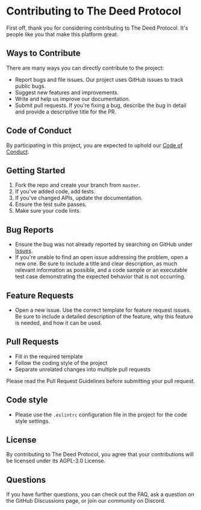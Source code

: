 # Contributing to The Deed Protocol

First off, thank you for considering contributing to The Deed Protocol. It's people like you that make this platform great.

## Ways to Contribute
There are many ways you can directly contribute to the project:

- Report bugs and file issues. Our project uses GitHub issues to track public bugs.
- Suggest new features and improvements.
- Write and help us improve our documentation.
- Submit pull requests. If you're fixing a bug, describe the bug in detail and provide a descriptive title for the PR.

## Code of Conduct

By participating in this project, you are expected to uphold our [Code of Conduct](LINK-TO-CODE-OF-CONDUCT).

## Getting Started
1. Fork the repo and create your branch from `master`.
2. If you've added code, add tests.
3. If you've changed APIs, update the documentation.
4. Ensure the test suite passes.
5. Make sure your code lints.

## Bug Reports
- Ensure the bug was not already reported by searching on GitHub under [Issues](https://github.com/ParcelDAO/DeedProtocol/issues).
- If you're unable to find an open issue addressing the problem, open a new one. Be sure to include a title and clear description, as much relevant information as possible, and a code sample or an executable test case demonstrating the expected behavior that is not occurring.

## Feature Requests
- Open a new issue. Use the correct template for feature request issues. Be sure to include a detailed description of the feature, why this feature is needed, and how it can be used.

## Pull Requests
- Fill in the required template
- Follow the coding style of the project
- Separate unrelated changes into multiple pull requests

Please read the Pull Request Guidelines before submitting your pull request.

## Code style
- Please use the `.eslintrc` configuration file in the project for the code style settings.

## License

By contributing to The Deed Protocol, you agree that your contributions will be licensed under its AGPL-3.0 License.

## Questions

If you have further questions, you can check out the FAQ, ask a question on the GitHub Discussions page, or join our community on Discord.
